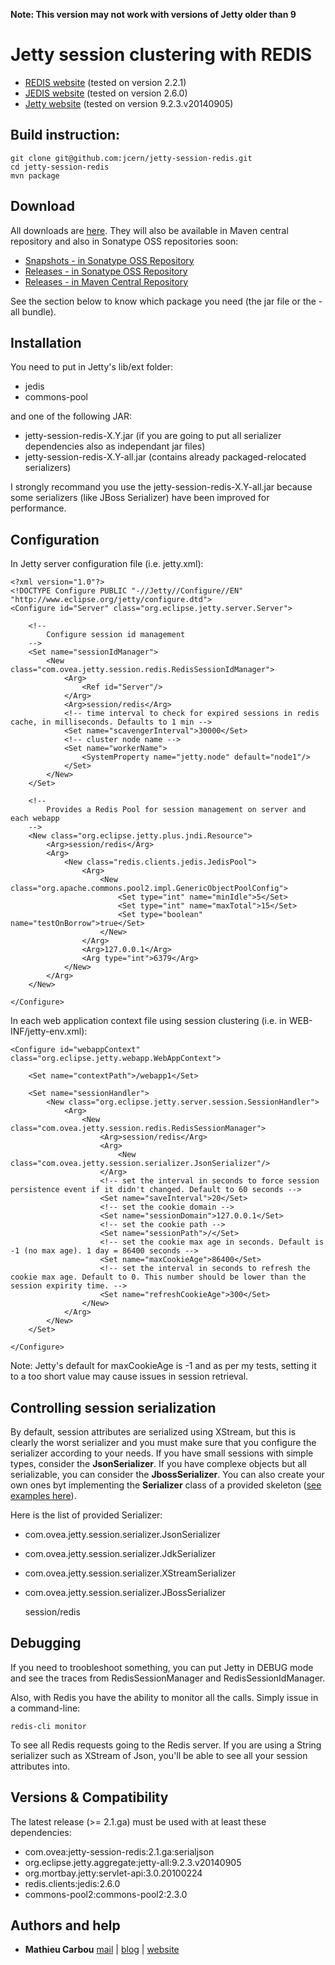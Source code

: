 **Note: This version may not work with versions of Jetty older than 9**

# Jetty session clustering with REDIS

* [REDIS website](http://redis.io/) (tested on version 2.2.1)
* [JEDIS website](https://github.com/xetorthio/jedis) (tested on version 2.6.0)
* [Jetty website](http://www.eclipse.org/jetty/) (tested on version 9.2.3.v20140905)

## Build instruction:

    git clone git@github.com:jcern/jetty-session-redis.git
    cd jetty-session-redis
    mvn package

## Download

All downloads are [here](https://github.com/Ovea/jetty-session-redis/downloads). They will also be available in Maven central repository and also in Sonatype OSS repositories soon:

* [Snapshots - in Sonatype OSS Repository](https://oss.sonatype.org/content/repositories/snapshots/com/ovea/jetty-session-redis/)
* [Releases - in Sonatype OSS Repository](https://oss.sonatype.org/content/repositories/releases/com/ovea/jetty-session-redis/)
* [Releases - in Maven Central Repository](http://repo2.maven.org/maven2/com/ovea/jetty-session-redis/)

See the section below to know which package you need (the jar file or the -all bundle).

## Installation

You need to put in Jetty's lib/ext folder:

* jedis
* commons-pool

and one of the following JAR:

* jetty-session-redis-X.Y.jar (if you are going to put all serializer dependencies also as independant jar files)
* jetty-session-redis-X.Y-all.jar (contains already packaged-relocated serializers)

I strongly recommand you use the jetty-session-redis-X.Y-all.jar because some serializers (like JBoss Serializer) have been improved for performance.

## Configuration

In Jetty server configuration file (i.e. jetty.xml):

    <?xml version="1.0"?>
    <!DOCTYPE Configure PUBLIC "-//Jetty//Configure//EN" "http://www.eclipse.org/jetty/configure.dtd">
    <Configure id="Server" class="org.eclipse.jetty.server.Server">

        <!--
            Configure session id management
        -->
        <Set name="sessionIdManager">
            <New class="com.ovea.jetty.session.redis.RedisSessionIdManager">
                <Arg>
                    <Ref id="Server"/>
                </Arg>
                <Arg>session/redis</Arg>
                <!-- time interval to check for expired sessions in redis cache, in milliseconds. Defaults to 1 min -->
                <Set name="scavengerInterval">30000</Set>
                <!-- cluster node name -->
                <Set name="workerName">
                    <SystemProperty name="jetty.node" default="node1"/>
                </Set>
            </New>
        </Set>

        <!--
            Provides a Redis Pool for session management on server and each webapp
        -->
        <New class="org.eclipse.jetty.plus.jndi.Resource">
            <Arg>session/redis</Arg>
            <Arg>
                <New class="redis.clients.jedis.JedisPool">
                    <Arg>
                        <New class="org.apache.commons.pool2.impl.GenericObjectPoolConfig">
                            <Set type="int" name="minIdle">5</Set>
                            <Set type="int" name="maxTotal">15</Set>
                            <Set type="boolean" name="testOnBorrow">true</Set>
                        </New>
                    </Arg>
                    <Arg>127.0.0.1</Arg>
                    <Arg type="int">6379</Arg>
                </New>
            </Arg>
        </New>

    </Configure>

In each web application context file using session clustering (i.e. in WEB-INF/jetty-env.xml):

    <Configure id="webappContext" class="org.eclipse.jetty.webapp.WebAppContext">

        <Set name="contextPath">/webapp1</Set>

        <Set name="sessionHandler">
            <New class="org.eclipse.jetty.server.session.SessionHandler">
                <Arg>
                    <New class="com.ovea.jetty.session.redis.RedisSessionManager">
                        <Arg>session/redis</Arg>
                        <Arg>
                            <New class="com.ovea.jetty.session.serializer.JsonSerializer"/>
                        </Arg>
                        <!-- set the interval in seconds to force session persistence event if it didn't changed. Default to 60 seconds -->
                        <Set name="saveInterval">20</Set>
                        <!-- set the cookie domain -->
                        <Set name="sessionDomain">127.0.0.1</Set>
                        <!-- set the cookie path -->
                        <Set name="sessionPath">/</Set>
                        <!-- set the cookie max age in seconds. Default is -1 (no max age). 1 day = 86400 seconds -->
                        <Set name="maxCookieAge">86400</Set>
                        <!-- set the interval in seconds to refresh the cookie max age. Default to 0. This number should be lower than the session expirity time. -->
                        <Set name="refreshCookieAge">300</Set>
                    </New>
                </Arg>
            </New>
        </Set>

    </Configure>

Note: Jetty's default for maxCookieAge is -1 and as per my tests, setting it to a too short value may cause issues in session retrieval.

## Controlling session serialization

By default, session attributes are serialized using XStream, but this is clearly the worst serializer and you must make sure that you configure the serializer according to your needs.
If you have small sessions with simple types, consider the <strong>JsonSerializer</strong>. If you have complexe objects but all serializable, you can consider the <strong>JbossSerializer</strong>.
You can also create your own ones byt implementing the <strong>Serializer</strong> class of a provided skeleton (<a href="https://github.com/Ovea/jetty-session-redis/tree/master/src/main/java/com/ovea/jetty/session/serializer">see examples here</a>).

Here is the list of provided Serializer:

* com.ovea.jetty.session.serializer.JsonSerializer
* com.ovea.jetty.session.serializer.JdkSerializer
* com.ovea.jetty.session.serializer.XStreamSerializer
* com.ovea.jetty.session.serializer.JBossSerializer

     <Set name="sessionHandler">
        <New class="org.eclipse.jetty.server.session.SessionHandler">
            <Arg>
                <New class="com.ovea.jetty.session.redis.RedisSessionManager">
                    <Arg>session/redis</Arg>
                    <Arg>
                        <New class="com.ovea.jetty.session.serializer.XStreamSerializer"/>
                    </Arg>
                    <Set name="idManager">
                        <Ref id="RedisSessionIdManager"/>
                    </Set>
                </New>
            </Arg>
        </New>
    </Set>

## Debugging

If you need to troobleshoot something, you can put Jetty in DEBUG mode and see the traces from RedisSessionManager and RedisSessionIdManager.

Also, with Redis you have the ability to monitor all the calls. Simply issue in a command-line:

    redis-cli monitor

To see all Redis requests going to the Redis server. If you are using a String serializer such as XStream of Json, you'll be able to see all your session attributes into.

## Versions & Compatibility

The latest release (>= 2.1.ga) must be used with at least these dependencies:

* com.ovea:jetty-session-redis:2.1.ga:serialjson
* org.eclipse.jetty.aggregate:jetty-all:9.2.3.v20140905
* org.mortbay.jetty:servlet-api:3.0.20100224
* redis.clients:jedis:2.6.0
* commons-pool2:commons-pool2:2.3.0

## Authors and help

* <strong>Mathieu Carbou</strong> [mail](mailto:mathieu.carbou@gmail.com) | [blog](http://blog.mycila.com/) | [website](http://www.mycila.com/)
